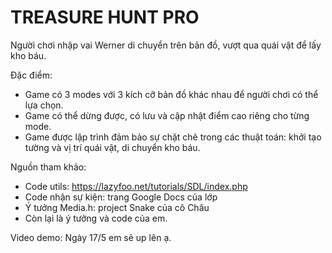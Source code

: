 # TREASURE HUNT PRO

Người chơi nhập vai Werner di chuyển trên bản đồ,
vượt qua quái vật để lấy kho báu.

Đặc điểm:
- Game có 3 modes với 3 kích cỡ bản đồ khác nhau để 
người chơi có thể lựa chọn.
- Game có thể dừng được, có lưu và cập nhật điểm cao riêng
cho từng mode.
- Game được lập trình đảm bảo sự chặt chẽ trong các thuật toán:
khởi tạo tường và vị trí quái vật, di chuyển kho báu.

Nguồn tham khảo: 
+ Code utils: https://lazyfoo.net/tutorials/SDL/index.php
+ Code nhận sự kiện: trang Google Docs của lớp
+ Ý tưởng Media.h: project Snake của cô Châu
+ Còn lại là ý tưởng và code của em.

Video demo: Ngày 17/5 em sẽ up lên ạ.

